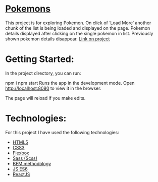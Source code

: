 # [Pokemons](https://nostalgic-poitras-70a1ba.netlify.app/)
This project is for exploring Pokemon. On click of ‘Load More’ another chunk of the list is being loaded and displayed on the page. Pokemon details  displayed after clicking on the single pokemon in list. Previously shown pokemon details  disappear.
[Link on project](https://nostalgic-poitras-70a1ba.netlify.app/)


# Getting Started:
In the project directory, you can run:

npm i
npm start
Runs the app in the development mode.
Open  [http://localhost:8080](http://localhost:8080) to view it in the browser.

The page will reload if you make edits.

# Technologies:
For this project I have used the following technologies:
* [HTML5](https://en.wikipedia.org/wiki/HTML5)
* [CSS3](https://en.wikipedia.org/wiki/Cascading_Style_Sheets)
* [Flexbox](https://en.wikipedia.org/wiki/CSS_Flexible_Box_Layout)
* [Sass (Scss)](https://sass-lang.com/)
* [BEM methodology](https://en.bem.info/methodology/)
* [JS ES6](https://ru.wikipedia.org/wiki/ECMAScript)
* [ReactJS](https://reactjs.org/)



